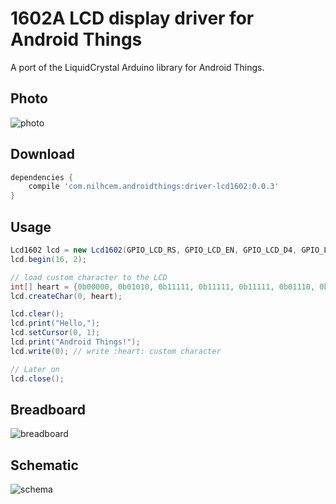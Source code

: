 # 1602A LCD display driver for Android Things

A port of the LiquidCrystal Arduino library for Android Things.


## Photo

![photo][]

## Download

```groovy
dependencies {
    compile 'com.nilhcem.androidthings:driver-lcd1602:0.0.3'
}
```

## Usage

```java
Lcd1602 lcd = new Lcd1602(GPIO_LCD_RS, GPIO_LCD_EN, GPIO_LCD_D4, GPIO_LCD_D5, GPIO_LCD_D6, GPIO_LCD_D7);
lcd.begin(16, 2);

// load custom character to the LCD
int[] heart = {0b00000, 0b01010, 0b11111, 0b11111, 0b11111, 0b01110, 0b00100, 0b00000};
lcd.createChar(0, heart);

lcd.clear();
lcd.print("Hello,");
lcd.setCursor(0, 1);
lcd.print("Android Things!");
lcd.write(0); // write :heart: custom character

// Later on
lcd.close();
```

## Breadboard

![breadboard][]

## Schematic

![schema][]

[photo]: https://raw.githubusercontent.com/Nilhcem/1602A-androidthings/master/assets/photo.jpeg
[breadboard]: https://raw.githubusercontent.com/Nilhcem/1602A-androidthings/master/assets/breadboard.png
[schema]: https://raw.githubusercontent.com/Nilhcem/1602A-androidthings/master/assets/schema.png

